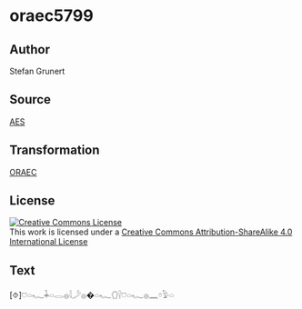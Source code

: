# oraec5799

## Author

Stefan Grunert

## Source

[AES](https://github.com/simondschweitzer/aes)

## Transformation

[ORAEC](https://oraec.github.io/)

## License

<a rel="license" href="http://creativecommons.org/licenses/by-sa/4.0/"><img alt="Creative Commons License" style="border-width:0" src="https://i.creativecommons.org/l/by-sa/4.0/88x31.png" /></a><br />This work is licensed under a <a rel="license" href="http://creativecommons.org/licenses/by-sa/4.0/">Creative Commons Attribution-ShareAlike 4.0 International License</a>

## Text

[⯑]𓈞𓏏𓆑𓇓𓏏𓂋𓐍𓇋𓌳𓐍�𓏏𓆑𓂘𓍛𓈞𓏏𓆑𓐍𓈖𓏌𓅱𓏏<br>
